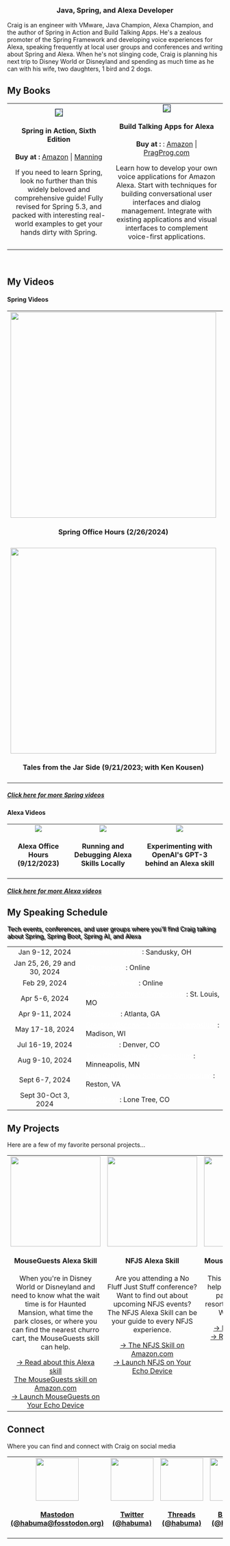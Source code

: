 <h3 align="center">Java, Spring, and Alexa Developer</h3>
<p>Craig is an engineer with VMware, Java Champion, Alexa Champion, and the author of Spring in Action and Build Talking Apps. He's a zealous promoter of the Spring Framework and developing voice experiences for Alexa, speaking frequently at local user groups and conferences and writing about Spring and Alexa. When he's not slinging code, Craig is planning his next trip to Disney World or Disneyland and spending as much time as he can with his wife, two daughters, 1 bird and 2 dogs.</p>

<h2>My Books</h2>

<table>
  <tr>
    <td align="center">
        <a href="http://www.amazon.com/gp/product/1617297577/?tag=habumacom-20" target="_blank"><img src="https://www.habuma.com/img/SiA6_FrontCover.jpg" style="border:1px solid #0D1C35;"/></a>
        <h4>Spring in Action, Sixth Edition</h4>
        <b>Buy at :</b> <a href="http://www.amazon.com/gp/product/1617297577/?tag=habumacom-20" target="_blank">Amazon</a> | <a href="https://www.manning.com/books/spring-in-action-sixth-edition?a_aid=habuma&a_bid=f205d999&chan=habuma" target="_blank">Manning</a>
        <p>If you need to learn Spring, look no further than this widely beloved and comprehensive guide! Fully revised for Spring 5.3, and packed with interesting real-world examples to get your hands dirty with Spring.</p>
    </td>
    <td align="center">
        <a href="http://www.amazon.com/gp/product/1680507257/?tag=habumacom-20" target="_blank"><img src="https://www.habuma.com/img/BTA_FrontCover.jpg" style="border:1px solid #0D1C35;"/></a>
        <h4>Build Talking Apps for Alexa</h4>
        <b>Buy at :</b> : <a href="http://www.amazon.com/gp/product/1680507257/?tag=habumacom-20" target="_blank">Amazon</a> | <a href="https://pragprog.com/titles/cwalexa/build-talking-apps-for-alexa/" target="_blank">PragProg.com</a>
        <p>Learn how to develop your own voice applications for Amazon Alexa. Start with techniques for building conversational user interfaces and dialog management. Integrate with existing applications and visual interfaces to complement voice-first applications.</p>
    </td>
  </tr>
</table>

<br>
<h2>My Videos</h2>
<h4>Spring Videos</h4>
<table>
  <tr>
    <td align="center" valign="middle">
        <a href="https://www.youtube.com/watch?v=2X9X5Y2ltxY"><img src="https://img.youtube.com/vi/2X9X5Y2ltxY/0.jpg" width="480" /></a>
        <h4>Spring Office Hours (2/26/2024)</h4>
    </td>
    <td align="center" valign="middle">
        <a href="https://www.youtube.com/watch?v=TPY1WYHDNho"><img src="https://img.youtube.com/vi/TPY1WYHDNho/0.jpg" width="480" /></a>
        <h4>Introducing Spring AI (1/25/2024; jChampions Conference)</h4>
    </td>
    <td align="center" valign="middle">
        <a href="https://www.youtube.com/watch?v=7K6YPRUtBkQ"><img src="https://img.youtube.com/vi/7K6YPRUtBkQ/0.jpg" width="480" /></a>
        <h4>Generating Images with Spring AI</h4>
    </td>
  </tr>

  <tr>
    <td align="center" valign="middle">
        <a href="https://www.youtube.com/watch?v=1g_wuincUdU"><img src="https://img.youtube.com/vi/z40Yqjiond8/0.jpg" width="480" /></a>
        <h4>Tales from the Jar Side (9/21/2023; with Ken Kousen)</h4>
    </td>
    <td align="center" valign="middle">
        <a href="https://www.youtube.com/watch?v=fo0BUkDSUTQ"><img src="https://img.youtube.com/vi/fo0BUkDSUTQ/0.jpg" width="480" /></a>
        <h4>Spring AI Origins: A Look at LangChain</h4>
    </td>    
    <td align="center" valign="middle">
        <a href="https://www.youtube.com/watch?v=zNIiLkRn96Q"><img src="https://img.youtube.com/vi/zNIiLkRn96Q/0.jpg" width="480" /></a>
        <h4>Spring AI and Embeddings</h4>
    </td>
  </tr>
</table>
<h5><a href="https://www.youtube.com/channel/UC4KvfQvH5XAfbA5g7sMdOww" target="_blank">Click here for more Spring videos</a></h5>

<h4>Alexa Videos</h4>
<table>
  <tr>
    <td align="center" valign="top">
        <a href="https://www.youtube.com/watch?v=9v8JSKPmNF4"><img src="https://img.youtube.com/vi/9v8JSKPmNF4/0.jpg"/></a>
        <h4>Alexa Office Hours (9/12/2023)</h4>
    </td>
    <td align="center" valign="top">
        <a href="https://www.youtube.com/watch?v=HhFZYJYvHbk"><img src="https://img.youtube.com/vi/HhFZYJYvHbk/0.jpg"/></a>
        <h4>Running and Debugging Alexa Skills Locally</h4>
    </td>
    <td align="center" valign="top">
        <a href="https://www.youtube.com/watch?v=4g_rY451bxM"><img src="https://img.youtube.com/vi/4g_rY451bxM/0.jpg"/></a>
        <h4>Experimenting with OpenAI's GPT-3 behind an Alexa skill</h4>
    </td>
  </tr>
</table>
<h5><a href="https://www.youtube.com/channel/UC3PN-vEhnKGUo4mIauOqHUQ" target="_blank">Click here for more Alexa videos</a></h5>

<h2>My Speaking Schedule</h2>
<p class="lead" style="text-shadow: 2px 2px #000000;">Tech events, conferences, and user groups where you&#39;ll find Craig talking about Spring, Spring Boot, Spring AI, and Alexa</p>
<table>
    <tr>
    <td align="center">Jan 9-12, 2024</td>
    <td><a style="color: white;" href="https://codemash.org/" target="_blank">CodeMash 2024</a> : Sandusky, OH</td>
    </tr>
    <tr>
    <td align="center">Jan 25, 26, 29 and 30, 2024</td>
    <td><a style="color: white;" href="https://jchampionsconf.com/" target="_blank">jChampions</a> : Online</td>
    </tr>
    <tr>
    <td align="center">Feb 29, 2024</td>
    <td><a style="color: white;" href="https://www.developerweek.com" target="_blank">DeveloperWeek</a> : Online</td>
    </tr>
    <tr>
    <td align="center">Apr 5-6, 2024</td>
    <td><a style="color: white;" href="https://nofluffjuststuff.com/stlouis" target="_blank">Gateway Software Symposium</a> : St. Louis, MO</td>
    </tr>
    <tr>
    <td align="center">Apr 9-11, 2024</td>
    <td><a style="color: white;" href="https://devnexus.com/" target="_blank">DevNexus</a> : Atlanta, GA</td>
    </tr>
    <tr>
    <td align="center">May 17-18, 2024</td>
    <td><a style="color: white;" href="https://nofluffjuststuff.com/madison" target="_blank">Greater Wisconsin Software Symposium</a> : Madison, WI</td>
    </tr>
    <tr>
    <td align="center">Jul 16-19, 2024</td>
    <td><a style="color: white;" href="https://uberconf.com/" target="_blank">UberConf</a> : Denver, CO</td>
    </tr>
    <tr>
    <td align="center">Aug 9-10, 2024</td>
    <td><a style="color: white;" href="https://nofluffjuststuff.com/minneapolis" target="_blank">Twin Cities Software Symposium</a> : Minneapolis, MN</td>
    </tr>
    <tr>
    <td align="center">Sept 6-7, 2024</td>
    <td><a style="color: white;" href="https://nofluffjuststuff.com/reston" target="_blank">Northern Virginia Software Symposium</a> : Reston, VA</td>
    </tr>
    <tr>
    <td align="center">Sept 30-Oct 3, 2024</td>
    <td><a style="color: white;" href="https://www.dev2next.com" target="_blank">Dev2Next</a> : Lone Tree, CO</td>
    </tr>

</table>


<h2>My Projects</h2>
<p>Here are a few of my favorite personal projects...</p>
<table>
  <tr>
    <td align="center" valign="top">
        <a href="https://www.amazon.com/Craig-Walls-Mouse-Guests/dp/B094YZSGNV" target="_blank"><img src="https://www.habuma.com/img/MouseGuestsSkill.png" style="height: 210px;"/></a>
        <h4>MouseGuests Alexa Skill</h4>
        <p>When you're in Disney World or Disneyland and need to know what the wait time is for Haunted Mansion, what time the park closes, or where you can find the nearest churro cart, the MouseGuests skill can help.</p>
        <a href="https://www.habuma.com/mouseguests">&#8594; Read about this Alexa skill</a><br/>
        <a href="https://www.amazon.com/Craig-Walls-Mouse-Guests/dp/B094YZSGNV" target="_blank">The MouseGuests skill on Amazon.com</a><br/>
        <a href="https://alexa-skills.amazon.com/apis/custom/skills/amzn1.ask.skill.18335bd4-876e-46e6-a8a7-b5263715a541/launch" target="_blank">&#8594; Launch MouseGuests on Your Echo Device</a>
    </td>
    <td align="center" valign="top">
        <a href="https://www.amazon.com/Craig-Walls-Fluff-Just-Stuff/dp/B09F3NX3NB" target="_blank"><img src="https://www.habuma.com/img/NFJSSkill.png" height="420" style="height: 210px;"/></a>
        <h4>NFJS Alexa Skill</h4>
        <p>Are you attending a No Fluff Just Stuff conference? Want to find out about upcoming NFJS events? The NFJS Alexa Skill can be your guide to every NFJS experience.</p>
        <a href="https://www.amazon.com/Craig-Walls-Fluff-Just-Stuff/dp/B09F3NX3NB" target="_blank">&#8594; The NFJS Skill on Amazon.com</a><br/>
        <a href="https://alexa-skills.amazon.com/apis/custom/skills/amzn1.ask.skill.294386c7-bfd7-40c5-8d44-2f4795e6d0d4/launch" target="_blank">&#8594; Launch NFJS on Your Echo Device</a>
    </td>
    <td align="center" valign="top">
        <a href="https://neo4j.com/graphgists/mouseportation/" target="_blank"><img src="https://www.habuma.com/img/MousePortationGraphGist.png" height="420" style="height: 210px;"/></a>
        <h4>MousePortation GraphGist</h4>
        <p>This Neo4j GraphGist can help you find the quickest path between parks, resorts, and other places in Walt Disney World.</p>
        <a href="https://neo4j.com/graphgists/mouseportation/" target="_blank">&#8594; Read the GraphGist</a><br/>
        <a href="https://gist.github.com/habuma/17d2061f929bfbcb399d" target="_blank">&#8594; Read the original Gist</a>
    </td>
  </tr>
</table>

<h2>Connect</h2>
<p>Where you can find and connect with Craig on social media</p>
<table width="100%">
  <tr>
    <td align="center" valign="top" width="17%">
        <a rel="me" href="https://fosstodon.org/@habuma" target="_blank">
            <img src="https://www.habuma.com/img/mastodon.png" height="100"/>
            <h4>Mastodon<br/>(@habuma@fosstodon.org)</h4>
    </td>
    <td align="center" valign="top" width="17%">
        <a rel="me" href="https://twitter.com/habuma" target="_blank">
            <img src="https://www.habuma.com/img/twitter.png" height="100"/>
            <h4>Twitter<br/>(@habuma)</h4>
        </a>
    </td>
    <td align="center" valign="top" width="17%">
        <a rel="me" href="https://www.threads.net/@habuma" target="_blank">
            <img src="https://www.habuma.com/img/threads.png" height="100"/>
            <h4>Threads<br/>(@habuma)</h4>
        </a>
    </td>
    <td align="center" valign="top" width="17%">
        <a rel="me" href="https://bsky.app/profile/habuma.bsky.social" target="_blank">
            <img src="https://www.habuma.com/img/bluesky.png" height="100"/>
            <h4>Bluesky<br/>(@habuma)</h4>
        </a>
    </td>
    <td align="center" valign="top" width="17%">
        <a rel="me" href="https://www.linkedin.com/in/habuma" target="_blank">
            <img src="https://www.habuma.com/img/linkedin.png" height="100"/>
            <h4>LinkedIn</h4>
        </a>
    </td>
    <td align="center" valign="top" width="17%">
        <a rel="me" href="https://about.me/craig_walls" target="_blank">
            <img src="https://www.habuma.com/img/aboutme.png" height="100"/>
            <h4>About.me</h4>
        </a>
    </td>
  </tr>
</table>
